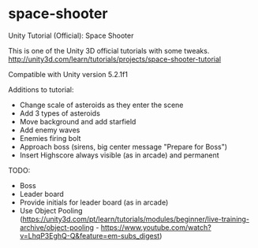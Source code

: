 # space-shooter
Unity Tutorial (Official): Space Shooter

This is one of the Unity 3D official tutorials with some tweaks.  
http://unity3d.com/learn/tutorials/projects/space-shooter-tutorial

Compatible with Unity version 5.2.1f1

Additions to tutorial:
- Change scale of asteroids as they enter the scene
- Add 3 types of asteroids
- Move background and add starfield
- Add enemy waves
- Enemies firing bolt
- Approach boss (sirens, big center message "Prepare for Boss")
- Insert Highscore always visible (as in arcade) and permanent

TODO:
- Boss
- Leader board
- Provide initials for leader board (as in arcade)
- Use Object Pooling (https://unity3d.com/pt/learn/tutorials/modules/beginner/live-training-archive/object-pooling - https://www.youtube.com/watch?v=LhqP3EghQ-Q&feature=em-subs_digest)
